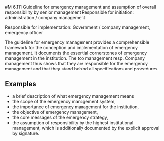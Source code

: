 #M 6.111 Guideline for emergency management and assumption of overall responsibility by senior management
Responsible for initiation: administration / company management

Responsible for implementation: Government / company management, emergency officer

The guideline for emergency management provides a comprehensible framework for the conception and implementation of emergency management. It documents the essential cornerstones of emergency management in the institution. The top management resp. Company management thus shows that they are responsible for the emergency management and that they stand behind all specifications and procedures.



## Examples 
* a brief description of what emergency management means
* the scope of the emergency management system,
* the importance of emergency management for the institution,
* the objective of emergency management,
* the core messages of the emergency strategy,
* the assumption of responsibility by the highest institutional management, which is additionally documented by the explicit approval by signature.




